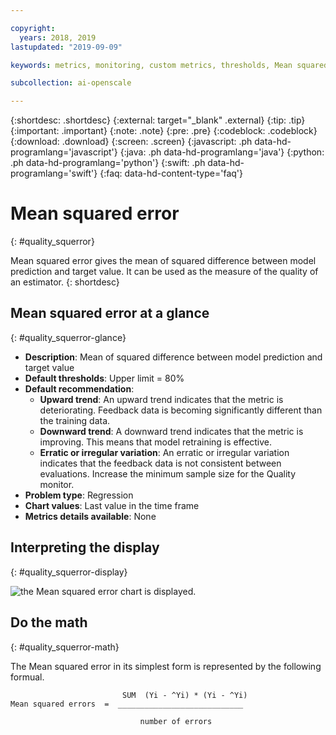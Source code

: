 ```yaml
---

copyright:
  years: 2018, 2019
lastupdated: "2019-09-09"

keywords: metrics, monitoring, custom metrics, thresholds, Mean squared error

subcollection: ai-openscale

---
```


{:shortdesc: .shortdesc}
{:external: target="_blank" .external}
{:tip: .tip}
{:important: .important}
{:note: .note}
{:pre: .pre}
{:codeblock: .codeblock}
{:download: .download}
{:screen: .screen}
{:javascript: .ph data-hd-programlang='javascript'}
{:java: .ph data-hd-programlang='java'}
{:python: .ph data-hd-programlang='python'}
{:swift: .ph data-hd-programlang='swift'}
{:faq: data-hd-content-type='faq'}

# Mean squared error
{: #quality_squerror}

Mean squared error gives the mean of squared difference between model prediction and target value. It can be used as the measure of the quality of an estimator.
{: shortdesc}

## Mean squared error at a glance
{: #quality_squerror-glance}

- **Description**: Mean of squared difference between model prediction and target value
- **Default thresholds**: Upper limit = 80%
- **Default recommendation**:
   - **Upward trend**: An upward trend indicates that the metric is deteriorating. Feedback data is becoming significantly different than the training data.
   - **Downward trend**: A downward trend indicates that the metric is improving. This means that model retraining is effective.
   - **Erratic or irregular variation**: An erratic or irregular variation indicates that the feedback data is not consistent between evaluations. Increase the minimum sample size for the Quality monitor.
- **Problem type**: Regression
- **Chart values**: Last value in the time frame
- **Metrics details available**: None

## Interpreting the display
{: #quality_squerror-display}

![the Mean squared error chart is displayed.](images/xxxx.png)

## Do the math
{: #quality_squerror-math}

The Mean squared error in its simplest form is represented by the following formual.

```
                         SUM  (Yi - ^Yi) * (Yi - ^Yi)
Mean squared errors  =  ____________________________

                             number of errors
```